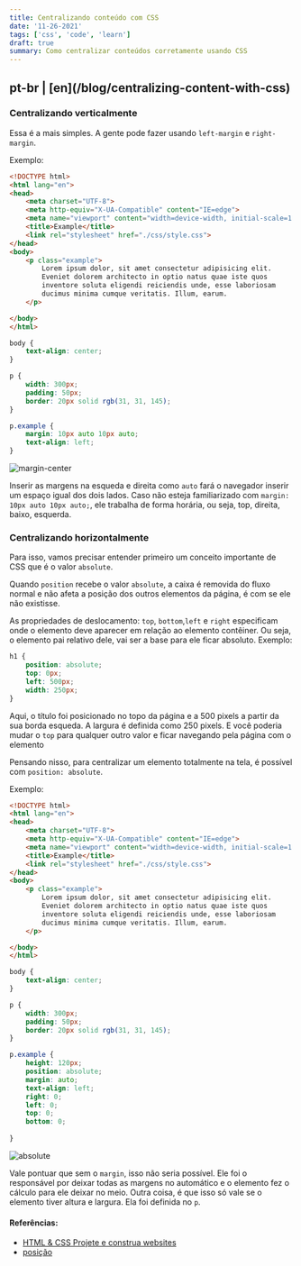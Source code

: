 ```yaml
---
title: Centralizando conteúdo com CSS
date: '11-26-2021'
tags: ['css', 'code', 'learn']
draft: true
summary: Como centralizar conteúdos corretamente usando CSS
---
```


<h2>pt-br | [en](/blog/centralizing-content-with-css)</h2>

### Centralizando verticalmente

Essa é a mais simples. A gente pode fazer usando `left-margin` e `right-margin`. 

Exemplo:

```html
<!DOCTYPE html>
<html lang="en">
<head>
    <meta charset="UTF-8">
    <meta http-equiv="X-UA-Compatible" content="IE=edge">
    <meta name="viewport" content="width=device-width, initial-scale=1.0">
    <title>Example</title>
    <link rel="stylesheet" href="./css/style.css">
</head>
<body>
    <p class="example">
        Lorem ipsum dolor, sit amet consectetur adipisicing elit. 
        Eveniet dolorem architecto in optio natus quae iste quos 
        inventore soluta eligendi reiciendis unde, esse laboriosam 
        ducimus minima cumque veritatis. Illum, earum.
    </p>

</body>
</html>
```

```css
body {
    text-align: center;
}

p {
    width: 300px;
    padding: 50px;
    border: 20px solid rgb(31, 31, 145);
}

p.example {
    margin: 10px auto 10px auto;
    text-align: left;
}
```

![margin-center](https://raw.githubusercontent.com/vit0rr/portfolio/c59e3aaa4bb315b22c38061ad66b8fc54c3a625d/public/static/images/margin.png)

Inserir as margens na esqueda e direita como `auto` fará o navegador inserir um espaço igual dos dois lados. Caso não esteja familiarizado com `margin: 10px auto 10px auto;`, ele trabalha de forma horária, ou seja, top, direita, baixo, esquerda.

### Centralizando horizontalmente

Para isso, vamos precisar entender primeiro um conceito importante de CSS que é o valor `absolute`.

Quando `position` recebe o valor `absolute`, a caixa é removida do fluxo normal e não afeta a posição dos outros elementos da página, é com se ele não existisse.

As propriedades de deslocamento: `top`, `bottom`,`left` e `right` especificam onde o elemento deve aparecer em relação ao elemento contêiner. Ou seja, o elemento pai relativo dele, vai ser a base para ele ficar absoluto. 
Exemplo:
```css 
h1 {
    position: absolute;
    top: 0px;
    left: 500px;
    width: 250px;
}
```

Aqui, o título foi posicionado no topo da página e a 500 pixels a partir da sua borda esqueda. A largura é definida como 250 pixels. E você poderia mudar o `top` para qualquer outro valor e ficar navegando pela página com o elemento

Pensando nisso, para centralizar um elemento totalmente na tela, é possível com `position: absolute`. 

Exemplo:

```html
<!DOCTYPE html>
<html lang="en">
<head>
    <meta charset="UTF-8">
    <meta http-equiv="X-UA-Compatible" content="IE=edge">
    <meta name="viewport" content="width=device-width, initial-scale=1.0">
    <title>Example</title>
    <link rel="stylesheet" href="./css/style.css">
</head>
<body>
    <p class="example">
        Lorem ipsum dolor, sit amet consectetur adipisicing elit. 
        Eveniet dolorem architecto in optio natus quae iste quos 
        inventore soluta eligendi reiciendis unde, esse laboriosam 
        ducimus minima cumque veritatis. Illum, earum.
    </p>

</body>
</html>
```

```css
body {
    text-align: center;
}

p {
    width: 300px;
    padding: 50px;
    border: 20px solid rgb(31, 31, 145);
}

p.example {
    height: 120px;
    position: absolute;
    margin: auto;
    text-align: left;
    right: 0;
    left: 0;
    top: 0;
    bottom: 0;
    
}
```

![absolute](https://raw.githubusercontent.com/vit0rr/portfolio/23ca09aa8fa467bcdbc03c9ed9a8b9c798560a44/public/static/images/absolute.png)

Vale pontuar que sem o `margin`, isso não seria possível. Ele foi o responsável por deixar todas as margens no automático e o elemento fez o cálculo para ele deixar no meio. Outra coisa, é que isso só vale se o elemento tiver altura e largura. Ela foi definida no `p`.

#### Referências:
- [HTML & CSS Projete e construa websites](https://www.amazon.com.br/HTML-CSS-Design-Build-Websites/dp/1118008189)
- [posição](https://developer.mozilla.org/pt-BR/docs/Web/CSS/position)